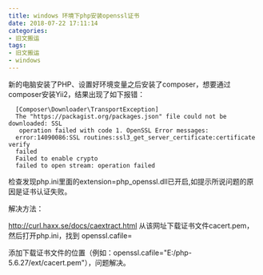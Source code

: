 ```yaml
---
title: windows 环境下php安装openssl证书
date: 2018-07-22 17:11:14
categories:
- 旧文搬运
tags:
- 旧文搬运
- windows
---
```


新的电脑安装了PHP、设置好环境变量之后安装了composer，想要通过composer安装Yii2，结果出现了如下报错：

```
  [Composer\Downloader\TransportException]
  The "https://packagist.org/packages.json" file could not be downloaded: SSL
   operation failed with code 1. OpenSSL Error messages:
  error:14090086:SSL routines:ssl3_get_server_certificate:certificate verify
  failed
  Failed to enable crypto
  failed to open stream: operation failed
```

检查发现php.ini里面的extension=php_openssl.dll已开启,如提示所说问题的原因是证书认证失败。

解决方法：

 http://curl.haxx.se/docs/caextract.html 从该网址下载证书文件cacert.pem，然后打开php.ini，找到 openssl.cafile= 

添加下载证书文件的位置（例如：openssl.cafile="E:/php-5.6.27/ext/cacert.pem"），问题解决。
